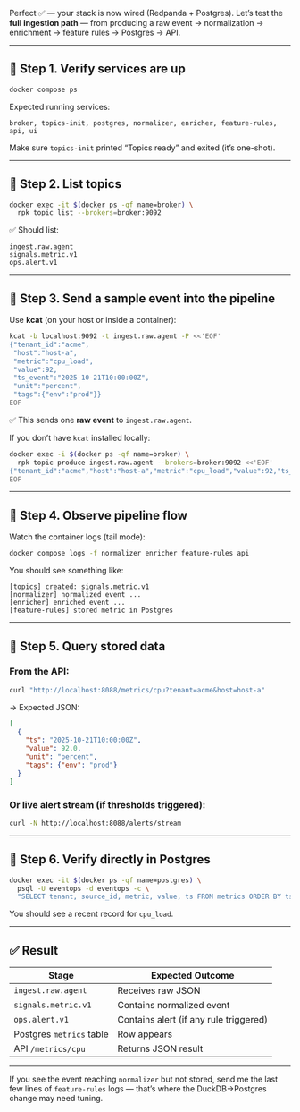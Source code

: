 Perfect ✅ — your stack is now wired (Redpanda + Postgres).
Let’s test the **full ingestion path** — from producing a raw event → normalization → enrichment → feature rules → Postgres → API.

---

## 🧪 Step 1. Verify services are up

```bash
docker compose ps
```

Expected running services:

```
broker, topics-init, postgres, normalizer, enricher, feature-rules, api, ui
```

Make sure `topics-init` printed “Topics ready” and exited (it’s one-shot).

---

## 🧪 Step 2. List topics

```bash
docker exec -it $(docker ps -qf name=broker) \
  rpk topic list --brokers=broker:9092
```

✅ Should list:

```
ingest.raw.agent
signals.metric.v1
ops.alert.v1
```

---

## 🧪 Step 3. Send a sample event into the pipeline

Use **kcat** (on your host or inside a container):

```bash
kcat -b localhost:9092 -t ingest.raw.agent -P <<'EOF'
{"tenant_id":"acme",
 "host":"host-a",
 "metric":"cpu_load",
 "value":92,
 "ts_event":"2025-10-21T10:00:00Z",
 "unit":"percent",
 "tags":{"env":"prod"}}
EOF
```

✅ This sends one **raw event** to `ingest.raw.agent`.

If you don’t have `kcat` installed locally:

```bash
docker exec -i $(docker ps -qf name=broker) \
  rpk topic produce ingest.raw.agent --brokers=broker:9092 <<'EOF'
{"tenant_id":"acme","host":"host-a","metric":"cpu_load","value":92,"ts_event":"2025-10-21T10:00:00Z","unit":"percent","tags":{"env":"prod"}}
EOF
```

---

## 🧩 Step 4. Observe pipeline flow

Watch the container logs (tail mode):

```bash
docker compose logs -f normalizer enricher feature-rules api
```

You should see something like:

```
[topics] created: signals.metric.v1
[normalizer] normalized event ...
[enricher] enriched event ...
[feature-rules] stored metric in Postgres
```

---

## 🧠 Step 5. Query stored data

### From the API:

```bash
curl "http://localhost:8088/metrics/cpu?tenant=acme&host=host-a"
```

→ Expected JSON:

```json
[
  {
    "ts": "2025-10-21T10:00:00Z",
    "value": 92.0,
    "unit": "percent",
    "tags": {"env": "prod"}
  }
]
```

### Or live alert stream (if thresholds triggered):

```bash
curl -N http://localhost:8088/alerts/stream
```

---

## 🧰 Step 6. Verify directly in Postgres

```bash
docker exec -it $(docker ps -qf name=postgres) \
  psql -U eventops -d eventops -c \
  "SELECT tenant, source_id, metric, value, ts FROM metrics ORDER BY ts DESC LIMIT 5;"
```

You should see a recent record for `cpu_load`.

---

## ✅ Result

| Stage                    | Expected Outcome                       |
| ------------------------ | -------------------------------------- |
| `ingest.raw.agent`       | Receives raw JSON                      |
| `signals.metric.v1`      | Contains normalized event              |
| `ops.alert.v1`           | Contains alert (if any rule triggered) |
| Postgres `metrics` table | Row appears                            |
| API `/metrics/cpu`       | Returns JSON result                    |

---

If you see the event reaching `normalizer` but not stored, send me the last few lines of `feature-rules` logs — that’s where the DuckDB→Postgres change may need tuning.
